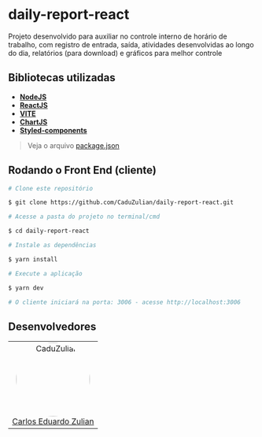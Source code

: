 # daily-report-react
Projeto desenvolvido para auxiliar no controle interno de horário de trabalho, com registro de entrada, saída, atividades desenvolvidas ao longo do dia, relatórios (para download) e gráficos para melhor controle

## Bibliotecas utilizadas

- **[NodeJS](https://nodejs.org/en/)**
- **[ReactJS](https://reactjs.org/)**
- **[VITE](https://vitejs.dev/)**
- **[ChartJS](https://www.chartjs.org)**
- **[Styled-components](https://styled-components.com/)**

> Veja o arquivo [package.json](https://github.com/CaduZulian/daily-report-react/blob/master/package.json)

##  Rodando o Front End (cliente)
```bash
# Clone este repositório

$ git clone https://github.com/CaduZulian/daily-report-react.git

# Acesse a pasta do projeto no terminal/cmd

$ cd daily-report-react

# Instale as dependências

$ yarn install

# Execute a aplicação

$ yarn dev

# O cliente iniciará na porta: 3006 - acesse http://localhost:3006

```

## Desenvolvedores

<table align="center">
<tr>
<td> 
<div align="center">
<img style="width: 150px; border-radius: 50%;" src="https://github.com/CaduZulian.png" alt="CaduZulian"/><br />
<a href="https://github.com/CaduZulian">Carlos Eduardo Zulian</a> 
</div>  
</td>
</tr>
</table>